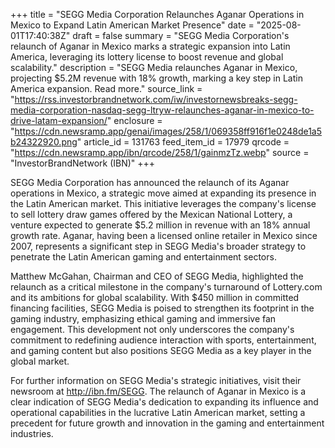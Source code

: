 +++
title = "SEGG Media Corporation Relaunches Aganar Operations in Mexico to Expand Latin American Market Presence"
date = "2025-08-01T17:40:38Z"
draft = false
summary = "SEGG Media Corporation's relaunch of Aganar in Mexico marks a strategic expansion into Latin America, leveraging its lottery license to boost revenue and global scalability."
description = "SEGG Media relaunches Aganar in Mexico, projecting $5.2M revenue with 18% growth, marking a key step in Latin America expansion. Read more."
source_link = "https://rss.investorbrandnetwork.com/iw/investornewsbreaks-segg-media-corporation-nasdaq-segg-ltryw-relaunches-aganar-in-mexico-to-drive-latam-expansion/"
enclosure = "https://cdn.newsramp.app/genai/images/258/1/069358ff916f1e0248de1a5b24322920.png"
article_id = 131763
feed_item_id = 17979
qrcode = "https://cdn.newsramp.app/ibn/qrcode/258/1/gainmzTz.webp"
source = "InvestorBrandNetwork (IBN)"
+++

<p>SEGG Media Corporation has announced the relaunch of its Aganar operations in Mexico, a strategic move aimed at expanding its presence in the Latin American market. This initiative leverages the company's license to sell lottery draw games offered by the Mexican National Lottery, a venture expected to generate $5.2 million in revenue with an 18% annual growth rate. Aganar, having been a licensed online retailer in Mexico since 2007, represents a significant step in SEGG Media's broader strategy to penetrate the Latin American gaming and entertainment sectors.</p><p>Matthew McGahan, Chairman and CEO of SEGG Media, highlighted the relaunch as a critical milestone in the company's turnaround of Lottery.com and its ambitions for global scalability. With $450 million in committed financing facilities, SEGG Media is poised to strengthen its footprint in the gaming industry, emphasizing ethical gaming and immersive fan engagement. This development not only underscores the company's commitment to redefining audience interaction with sports, entertainment, and gaming content but also positions SEGG Media as a key player in the global market.</p><p>For further information on SEGG Media's strategic initiatives, visit their newsroom at <a href='http://ibn.fm/SEGG' rel='nofollow' target='_blank'>http://ibn.fm/SEGG</a>. The relaunch of Aganar in Mexico is a clear indication of SEGG Media's dedication to expanding its influence and operational capabilities in the lucrative Latin American market, setting a precedent for future growth and innovation in the gaming and entertainment industries.</p>
